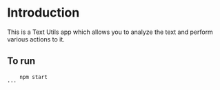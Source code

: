 # Introduction

This is a Text Utils app which allows you to analyze the text and perform various actions to it.

## To run

```
	npm start 
'''


